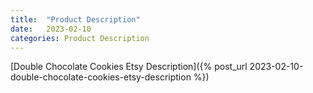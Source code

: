 ```yaml
---
title:  "Product Description"
date:   2023-02-10 
categories: Product Description
---
```



[Double Chocolate Cookies Etsy Description]({% post_url 2023-02-10-double-chocolate-cookies-etsy-description %})

